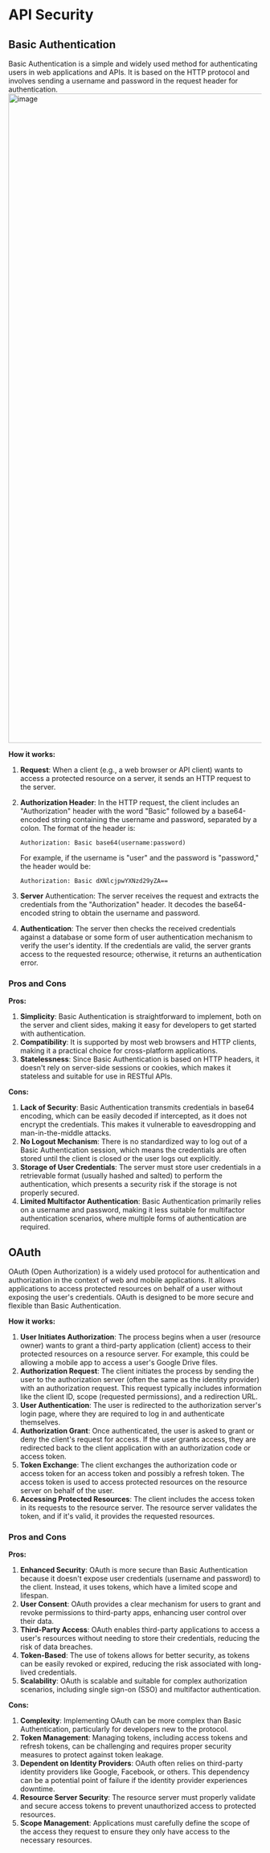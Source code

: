 # API Security
## Basic Authentication
Basic Authentication is a simple and widely used method for authenticating users in web applications and APIs. It is based on the HTTP protocol and involves sending a username and password in the request header for authentication.
<img width="1293" alt="image" src="https://github.com/boushphong/API/assets/59940078/834db470-add6-4b8c-9780-1f9f01314b09">

**How it works:**
1. **Request**: When a client (e.g., a web browser or API client) wants to access a protected resource on a server, it sends an HTTP request to the server.
2. **Authorization Header**: In the HTTP request, the client includes an "Authorization" header with the word "Basic" followed by a base64-encoded string containing the username and password, separated by a colon. The format of the header is: 

   ```
   Authorization: Basic base64(username:password)
   ```
   For example, if the username is "user" and the password is "password," the header would be:
   ```
   Authorization: Basic dXNlcjpwYXNzd29yZA==
   ```
3. **Server** Authentication: The server receives the request and extracts the credentials from the "Authorization" header. It decodes the base64-encoded string to obtain the username and password.
4. **Authentication**: The server then checks the received credentials against a database or some form of user authentication mechanism to verify the user's identity. If the credentials are valid, the server grants access to the requested resource; otherwise, it returns an authentication error.

### Pros and Cons
**Pros:**
1. **Simplicity**: Basic Authentication is straightforward to implement, both on the server and client sides, making it easy for developers to get started with authentication.
2. **Compatibility**: It is supported by most web browsers and HTTP clients, making it a practical choice for cross-platform applications.
3. **Statelessness**: Since Basic Authentication is based on HTTP headers, it doesn't rely on server-side sessions or cookies, which makes it stateless and suitable for use in RESTful APIs.

**Cons:**
1. **Lack of Security**: Basic Authentication transmits credentials in base64 encoding, which can be easily decoded if intercepted, as it does not encrypt the credentials. This makes it vulnerable to eavesdropping and man-in-the-middle attacks.
2. **No Logout Mechanism**: There is no standardized way to log out of a Basic Authentication session, which means the credentials are often stored until the client is closed or the user logs out explicitly.
3. **Storage of User Credentials**: The server must store user credentials in a retrievable format (usually hashed and salted) to perform the authentication, which presents a security risk if the storage is not properly secured.
4. **Limited Multifactor Authentication**: Basic Authentication primarily relies on a username and password, making it less suitable for multifactor authentication scenarios, where multiple forms of authentication are required.


## OAuth
OAuth (Open Authorization) is a widely used protocol for authentication and authorization in the context of web and mobile applications. It allows applications to access protected resources on behalf of a user without exposing the user's credentials. OAuth is designed to be more secure and flexible than Basic Authentication.

**How it works:**
1. **User Initiates Authorization**: The process begins when a user (resource owner) wants to grant a third-party application (client) access to their protected resources on a resource server. For example, this could be allowing a mobile app to access a user's Google Drive files.
2. **Authorization Request**: The client initiates the process by sending the user to the authorization server (often the same as the identity provider) with an authorization request. This request typically includes information like the client ID, scope (requested permissions), and a redirection URL.
3. **User Authentication**: The user is redirected to the authorization server's login page, where they are required to log in and authenticate themselves.
4. **Authorization Grant**: Once authenticated, the user is asked to grant or deny the client's request for access. If the user grants access, they are redirected back to the client application with an authorization code or access token.
5. **Token Exchange**: The client exchanges the authorization code or access token for an access token and possibly a refresh token. The access token is used to access protected resources on the resource server on behalf of the user.
6. **Accessing Protected Resources**: The client includes the access token in its requests to the resource server. The resource server validates the token, and if it's valid, it provides the requested resources.

### Pros and Cons
**Pros:**
1. **Enhanced Security**: OAuth is more secure than Basic Authentication because it doesn't expose user credentials (username and password) to the client. Instead, it uses tokens, which have a limited scope and lifespan.
2. **User Consent**: OAuth provides a clear mechanism for users to grant and revoke permissions to third-party apps, enhancing user control over their data.
3. **Third-Party Access**: OAuth enables third-party applications to access a user's resources without needing to store their credentials, reducing the risk of data breaches.
4. **Token-Based**: The use of tokens allows for better security, as tokens can be easily revoked or expired, reducing the risk associated with long-lived credentials.
5. **Scalability**: OAuth is scalable and suitable for complex authorization scenarios, including single sign-on (SSO) and multifactor authentication.

**Cons:**
1. **Complexity**: Implementing OAuth can be more complex than Basic Authentication, particularly for developers new to the protocol.
2. **Token Management**: Managing tokens, including access tokens and refresh tokens, can be challenging and requires proper security measures to protect against token leakage.
3. **Dependent on Identity Providers**: OAuth often relies on third-party identity providers like Google, Facebook, or others. This dependency can be a potential point of failure if the identity provider experiences downtime.
4. **Resource Server Security**: The resource server must properly validate and secure access tokens to prevent unauthorized access to protected resources.
5. **Scope Management**: Applications must carefully define the scope of the access they request to ensure they only have access to the necessary resources.
